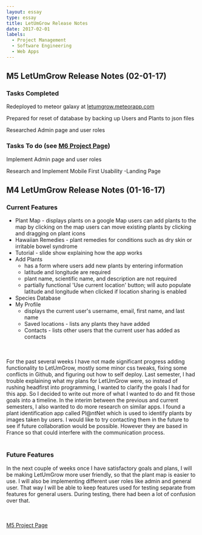 ```yaml
---
layout: essay
type: essay
title: LetUmGrow Release Notes
date: 2017-02-01
labels:
  - Project Management
  - Software Engineering
  - Web Apps
---
```


<!-- <img class="ui centered image" src="../images/blue-brain.jpg"> -->

## M5 LetUmGrow Release Notes (02-01-17)

### Tasks Completed
Redeployed to meteor galaxy at <a href="https://letumgrow.meteorapp.com">letumgrow.meteorapp.com</a>

Prepared for reset of database by backing up Users and Plants to json files

Researched Admin page and user roles

### Tasks To do (see <a href="https://github.com/LetUmGrow/LetUmGrow/projects/7">M6 Project Page</a>)
Implement Admin page and user roles

Research and Implement Mobile First Usability
-Landing Page


## M4 LetUmGrow Release Notes (01-16-17)

### Current Features
<ul>
<li>Plant Map - displays plants on a google Map
  users can add plants to the map by clicking on the map
  users can move existing plants by clicking and dragging on plant icons</li>
<li>Hawaiian Remedies - plant remedies for conditions such as dry skin or irritable bowel syndrome</li>
<li>Tutorial - slide show explaining how the app works</li>
<li>Add Plants
   <ul>
      <li>has a form where users add new plants by entering information</li>
      <li>latitude and longitude are required</li>
      <li>plant name, scientific name, and description are not required</li>
      <li>partially functional 'Use current location' button; will auto populate latitude and longitude when clicked if location sharing is enabled</li>
   </ul>
 </li>
<li>Species Database</li>
<li>My Profile 
<ul><li> displays the current user's username, email, first name, and last name</li>
  <li> Saved locations - lists any plants they have added</li>
  <li> Contacts - lists other users that the current user has added as contacts</li>
  </ul>
  </li>
</ul>
<br><br>
For the past several weeks I have not made significant progress adding functionality to LetUmGrow, mostly some minor css tweaks, fixing some conflicts in Github, and figuring out how to self deploy. Last semester, I had trouble explaining what my plans for LetUmGrow were, so instead of rushing headfirst into programming, I wanted to clarify the goals I had for this app. So I decided to write out more of what I wanted to do and fit those goals into a timeline. In the interim between the previous and current semesters, I also wanted to do more research on similar apps. I found a plant identification app called Pl@ntNet which is used to identify plants by images taken by users. I would like to try contacting them in the future to see if future collaboration would be possible. However they are based in France so that could interfere with the communication process.
<br><br>

### Future Features
In the next couple of weeks once I have satisfactory goals and plans, I will be making LetUmGrow more user friendly, so that the plant map is easier to use. I will also be implementing different user roles like admin and general user. That way I will be able to keep features used for testing separate from features for general users. During testing, there had been a lot of confusion over that.

<br><br><a href="https://github.com/LetUmGrow/LetUmGrow/projects/6">M5 Project Page</a>